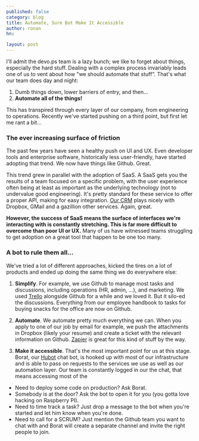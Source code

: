 ```yaml
---
published: false
category: blog
title: Automate, Sure But Make It Accessible
author: ronan
hn: 

layout: post
---
```


I'll admit the devo.ps team is a lazy bunch; we like to forget about things, especially the hard stuff. Dealing with a complex process invariably leads one of us to vent about how "we should automate that stuff". That's what our team does day and night:

1. Dumb things down, lower barriers of entry, and then...
1. **Automate all of the things!**

This has transpired through every layer of our company, from engineering to operations. Recently we've started pushing on a third point, but first let me rant a bit...

### The ever increasing surface of friction

The past few years have seen a healthy push on UI and UX. Even developer tools and enterprise software, historically less user-friendly, have started adopting that trend. We now have things like Github. Great.

This trend grew in parallel with the adoption of SaaS. A SaaS gets you the results of a team focused on a specific problem, with the user experience often being at least as important as the underlying technology (not to undervalue good engineering). It's pretty standard for these service to offer a proper API, making for easy integration. [Our CRM](https://getbase.com/‎) plays nicely with Dropbox, GMail and a gazillion other services. Again, great.

**However, the success of SaaS means the surface of interfaces we're interacting with is constantly stretching. This is far more difficult to overcome than poor UI or UX.** Many of us have witnessed teams struggling to get adoption on a great tool that happen to be one too many.

### A bot to rule them all...

We've tried a lot of different approaches, kicked the tires on a lot of products and ended up doing the same thing we do everywhere else:

1. **Simplify**. For example, we use Github to manage most tasks and discussions, including operations (HR, admin, ...), and marketing. We used [Trello](http://trello.com/) alongside Github for a while and we loved it. But it silo-ed the discussions. Everything from our employee handbook to tasks for buying snacks for the office are now on Github.

1. **Automate**. We automate pretty much everything we can. When you apply to one of our job by email for example, we push the attachments in Dropbox (likely your resume) and create a ticket with the relevant information on Github. [Zapier](http://zapier.com) is great for this kind of stuff by the way.

1. **Make it accessible**. That's the most important point for us at this stage. Borat, our [Hubot](http://hubot.github.com) chat bot, is hooked up with most of our infrastructure and is able to pass on requests to the services we use as well as our automation layer. Our team is constantly logged in our the chat, that means accessing most of the
  - Need to deploy some code on production? Ask Borat.
  - Somebody is at the door? Ask the bot to open it for you (you gotta love hacking on Raspberry PI).
  - Need to time track a task? Just drop a message to the bot when you're started and let him know when you're done.
  - Need to call for a SCRUM? Just mention the Github team you want to chat with and Borat will create a separate channel and invite the right people to join.